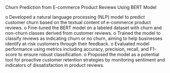 Churn Prediction from E-commerce Product Reviews Using BERT Model

o	Developed a natural language processing (NLP) model to predict customer churn based on the textual content of e-commerce product reviews.
o	Fine-tuned the BERT model on a labeled dataset with churn and non-churn classes derived from customer reviews.
o	Trained the model to classify reviews as indicating churn or no churn, aiming to help businesses identify at-risk customers through their feedback.
o	Evaluated model performance using metrics including accuracy, precision, recall, and F1-score to ensure robust classification.
o	Proposed the model as a potential tool for proactive customer retention strategies by monitoring sentiment and indicators of dissatisfaction in product reviews.

